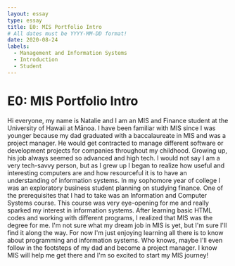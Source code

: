 ```yaml
---
layout: essay
type: essay
title: E0: MIS Portfolio Intro
# All dates must be YYYY-MM-DD format!
date: 2020-08-24
labels:
  - Management and Information Systems
  - Introduction
  - Student
---
```

# E0: MIS Portfolio Intro

Hi everyone, my name is Natalie and I am an MIS and Finance student at the University of Hawaii at Mānoa. I have been familiar with MIS since I was younger because my dad graduated with a baccalaureate in MIS and was a project manager. He would get contracted to manage different software or development projects for companies throughout my childhood. Growing up, his job always seemed so advanced and high tech. I would not say I am a very tech-savvy person, but as I grew up I began to realize how useful and interesting computers are and how resourceful it is to have an understanding of information systems. In my sophomore year of college I was an exploratory business student planning on studying finance. One of the prerequisites that I had to take was an Information and Computer Systems course. This course was very eye-opening for me and really sparked my interest in information systems. After learning basic HTML codes and working with different programs, I realized that MIS was the degree for me. I'm not sure what my dream job in MIS is yet, but I'm sure I'll find it along the way. For now I'm just enjoying learning all there is to know about programming and information systems. Who knows, maybe I'll even follow in the footsteps of my dad and become a project manager. I know MIS will help me get there and I'm so excited to start my MIS journey!

